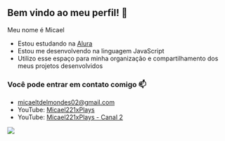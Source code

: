 ## Bem vindo ao meu perfil! 👋

Meu nome é Micael

- Estou estudando na [Alura](https://www.alura.com.br)
- Estou me desenvolvendo na linguagem JavaScript
- Utilizo esse espaço para minha organização e compartilhamento dos meus projetos desenvolvidos

### Você pode entrar em contato comigo 📫
- micaeltdelmondes02@gmail.com
- YouTube: [Micael221xPlays](https://youtube.com/@micael221xplays)
- YouTube: [Micael221xPlays - Canal 2](https://youtube.com/@Micael221xPlays-Canal2)

![](https://media1.tenor.com/m/ZMe398J4PoEAAAAC/ok-okay.gif)
